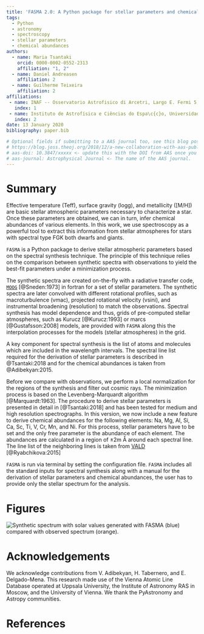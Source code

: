 ```yaml
---
title: 'FASMA 2.0: A Python package for stellar parameters and chemical abundances'
tags:
  - Python
  - astronomy
  - spectroscopy
  - stellar parameters
  - chemical abundances
authors:
  - name: Maria Tsantaki
    orcid: 0000-0002-0552-2313
    affiliation: "1, 2"
  - name: Daniel Andreasen
    affiliation: 2
  - name: Guilherme Teixeira
    affiliation: 2
affiliations:
 - name: INAF -- Osservatorio Astrofisico di Arcetri, Largo E. Fermi 5, 50125 Firenze, Italy
   index: 1
 - name: Instituto de Astrofísica e Ciências do Espa\c{c}o, Universidade do Porto, CAUP, Rua das Estrelas, Porto, 4150-762, Portugal
   index: 2
date: 13 January 2020
bibliography: paper.bib

# Optional fields if submitting to a AAS journal too, see this blog post:
# https://blog.joss.theoj.org/2018/12/a-new-collaboration-with-aas-publishing
# aas-doi: 10.3847/xxxxx <- update this with the DOI from AAS once you know it.
# aas-journal: Astrophysical Journal <- The name of the AAS journal.
---
```


# Summary

Effective temperature (Teff), surface gravity (logg), and metallicity ([M/H]) are basic stellar atmospheric parameters necessary to characterize a star. Once these parameters are obtained, we can in turn, infer chemical abundances of various elements. In this work, we use spectroscopy as a powerful tool to extract this information from stellar atmospheres for stars with spectral type FGK both dwarfs and giants.

``FASMA`` is a Python package to derive stellar atmospheric parameters based on the spectral synthesis technique. The principle of this technique relies on the comparison between synthetic spectra with observations to yield the best-fit parameters under a minimization process.

The synthetic spectra are created on-the-fly with a radiative transfer code, [``MOOG``](https://www.as.utexas.edu/~chris/moog.html) [@Sneden:1973] in fortran for a set of stellar parameters. The synthetic spectra are later convolved with different rotational profiles, such as macroturbulence (vmac), projected rotational velocity (vsini), and instrumental broadening (resolution) to match the observations. Spectral synthesis has model dependence and thus, grids of pre-computed stellar atmospheres, such as Kurucz [@Kurucz:1993] or marcs [@Gustafsson:2008] models, are provided with ``FASMA`` along this the interpolation processes for the models (stellar atmospheres) in the grid.

A key component for spectral synthesis is the list of atoms and molecules which are included in the wavelength intervals. The spectral line list required for the derivation of stellar parameters is described in @Tsantaki:2018 and for the chemical abundances is taken from @Adibekyan:2015.

Before we compare with observations, we perform a local normalization for the regions of the synthesis and filter out cosmic rays. The minimization process is based on the Levenberg-Marquardt algorithm [@Marquardt:1963]. The procedure to derive stellar parameters is presented in detail in [@Tsantaki:2018] and has been tested for medium and high resolution spectrographs. In this version, we now include a new feature to derive chemical abundances for the following elements: Na, Mg, Al, Si, Ca, Sc, Ti, V, Cr, Mn, and Ni. For this process, stellar parameters have to be set and the only free parameter is the abundance of each element. The abundances are calculated in a region of &pm;2m &angst; around each spectral line. The line list of the neighboring lines is taken from [VALD](http://vald.astro.uu.se/~vald/php/vald.php) [@Ryabchikova:2015]

``FASMA`` is run via terminal by setting the configuration file. ``FASMA`` includes all the standard inputs for spectral synthesis along with a manual for the derivation of stellar parameters and chemical abundances, the user has to provide only the stellar spectrum for the analysis.


# Figures

![Synthetic spectrum with solar values generated with ``FASMA`` (blue) compared with observed spectrum (orange).
](img/Sun_fasma.png)

# Acknowledgements

We acknowledge contributions from V. Adibekyan, H. Tabernero, and E. Delgado-Mena. This research made use of the Vienna Atomic Line Database operated at Uppsala University, the Institute of Astronomy RAS in Moscow, and the University of Vienna. We thank the PyAstronomy and Astropy communities.

# References
